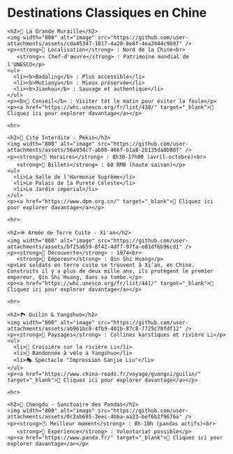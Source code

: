 <html lang="fr">
<head>
  <meta charset="UTF-8">
  <title>Destinations - Voyage en Chine</title>
</head>
<body>
    <h1>Destinations Classiques en Chine</h1>

    <h2>🏯 La Grande Muraille</h2>
    <img width="800" alt="image" src="https://github.com/user-attachments/assets/cda45347-1817-4a20-8e8f-4ea2044c9b97" />
    <p><strong>📍 Localisation</strong> : Nord de la Chine<br>
       <strong>⭐ Chef-d'œuvre</strong> : Patrimoine mondial de l'UNESCO</p>
    <ul>
      <li><b>Badaling</b> : Plus accessible</li>
      <li><b>Mutianyu</b> : Mieux préservée</li>
      <li><b>Jiankou</b> : Sauvage et authentique</li>
    </ul>
    <p><b>📌 Conseil</b> : Visiter tôt le matin pour éviter la foule</p>
    <p><a href="https://whc.unesco.org/fr/list/438/" target="_blank">🔗 Cliquez ici pour explorer davantage</a></p>

    <hr>

    <h2>🏮 Cité Interdite - Pékin</h2>
    <img width="800" alt="image" src="https://github.com/user-attachments/assets/56a934c7-ab80-466f-b1a8-2b135da0b88f" />
    <p><strong>🕒 Horaires</strong> : 8h30-17h00 (avril-octobre)<br>
       <strong>🎫 Billets</strong> : 60 RMB (haute saison)</p>
    <ul>
      <li>La Salle de l'Harmonie Suprême</li>
      <li>Le Palais de la Pureté Céleste</li>
      <li>Le Jardin impérial</li>
    </ul>
    <p><a href="https://www.dpm.org.cn/" target="_blank">🔗 Cliquez ici pour explorer davantage</a></p>

    <hr>

    <h2>🪖 Armée de Terre Cuite - Xi'an</h2>
    <img width="800" alt="image" src="https://github.com/user-attachments/assets/bf25a659-8f42-4df7-97fa-e81df6b96cd1" />
    <p><strong>📅 Découverte</strong> : 1974<br>
       <strong>👑 Empereur</strong> : Qin Shi Huang</p>
    <p>Les soldats en terre cuite se trouvent à Xi’an, en Chine. Construits il y a plus de deux mille ans, ils protègent le premier empereur, Qin Shi Huang, dans sa tombe.</p>
    <p><a href="https://whc.unesco.org/fr/list/441/" target="_blank">🔗 Cliquez ici pour explorer davantage</a></p>

    <hr>

    <h2>🏞️ Guilin & Yangshuo</h2>
    <img width="800" alt="image" src="https://github.com/user-attachments/assets/ab961bc8-4fb9-401b-87c8-7725c78fdf12" />
    <p><strong>🎨 Paysages</strong> : Collines karstiques et rivière Li</p>
    <ul>
      <li>🚣 Croisière sur la rivière Li</li>
      <li>🚴 Randonnée à vélo à Yangshuo</li>
      <li>🎭 Spectacle "Impression Sanjie Liu"</li>
    </ul>
    <p><a href="https://www.china-roads.fr/voyage/guangxi/guilin/" target="_blank">🔗 Cliquez ici pour explorer davantage</a></p>

    <hr>

    <h2>🐼 Chengdu - Sanctuaire des Pandas</h2>
    <img width="800" alt="image" src="https://github.com/user-attachments/assets/0c2ab695-3eec-4bba-aa23-bef6b2f9676a" />
    <p><strong>🕘 Meilleur moment</strong> : 8h-10h (pandas actifs)<br>
       <strong>🎯 Expérience</strong> : Volontariat possible</p>
    <p><a href="https://www.panda.fr/" target="_blank">🔗 Cliquez ici pour explorer davantage</a></p>
</body>
</html>
